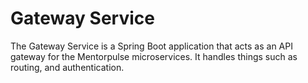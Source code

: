 # Gateway Service

The Gateway Service is a Spring Boot application that acts as an API gateway for the Mentorpulse microservices. It handles things such as routing, and authentication.

